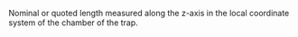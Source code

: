 Nominal or quoted length measured along the z-axis in the local coordinate system of the chamber of the  trap.